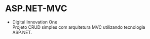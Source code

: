 # ASP.NET-MVC
- Digital Innovation One
</br>Projeto CRUD simples com arquitetura MVC utilizando tecnologia ASP.NET.
